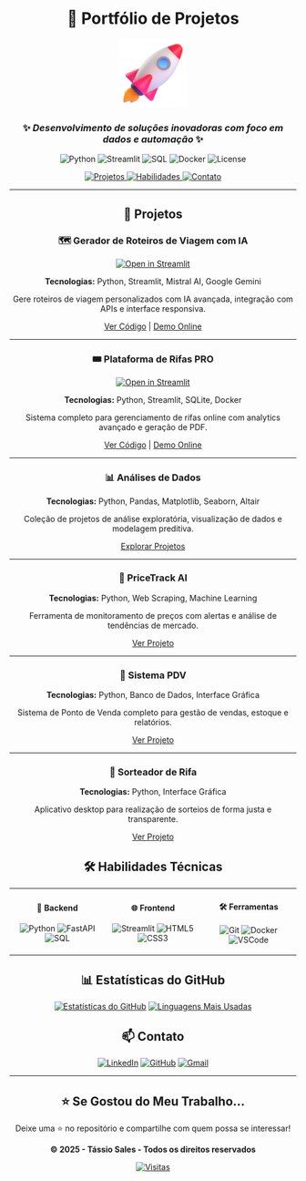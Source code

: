<div align="center">

# 🚀 Portfólio de Projetos

<p align="center">
  <img src="https://raw.githubusercontent.com/microsoft/fluentui-emoji/main/assets/Rocket/3D/rocket_3d.png" width="120" alt="Foguete">
</p>

<h3 align="center">✨ <em>Desenvolvimento de soluções inovadoras com foco em dados e automação</em> ✨</h3>

<p align="center">
  <img src="https://img.shields.io/badge/Python-3.12+-3776ab?style=flat-square&logo=python&logoColor=white" alt="Python">
  <img src="https://img.shields.io/badge/Streamlit-1.37%2B-ff4b4b?style=flat-square&logo=streamlit&logoColor=white" alt="Streamlit">
  <img src="https://img.shields.io/badge/SQL-DB-003b57?style=flat-square&logo=sqlite&logoColor=white" alt="SQL">
  <img src="https://img.shields.io/badge/Docker-Ready-2496ed?style=flat-square&logo=docker&logoColor=white" alt="Docker">
  <img src="https://img.shields.io/badge/License-MIT-00d4aa?style=flat-square&logo=opensourceinitiative&logoColor=white" alt="License">
</p>

<p align="center">
  <a href="#-projetos">
    <img src="https://img.shields.io/badge/🚀-Projetos-00d4aa?style=for-the-badge" alt="Projetos">
  </a>
  <a href="#-habilidades">
    <img src="https://img.shields.io/badge/🛠️-Habilidades-ff7000?style=for-the-badge" alt="Habilidades">
  </a>
  <a href="#-contato">
    <img src="https://img.shields.io/badge/📫-Contato-2496ed?style=for-the-badge" alt="Contato">
  </a>
</p>

---

## 🚀 Projetos

<div align="center">

### 🗺️ Gerador de Roteiros de Viagem com IA

[![Open in Streamlit](https://static.streamlit.io/badges/streamlit_badge_black_white.svg)](https://jiqucdwsimgpjhzzhmn3f2.streamlit.app/)

**Tecnologias:** Python, Streamlit, Mistral AI, Google Gemini

Gere roteiros de viagem personalizados com IA avançada, integração com APIs e interface responsiva.

[Ver Código](/gerador_roteiros) | [Demo Online](https://jiqucdwsimgpjhzzhmn3f2.streamlit.app/)

---

### 🎟️ Plataforma de Rifas PRO

[![Open in Streamlit](https://static.streamlit.io/badges/streamlit_badge_black_white.svg)](https://plataforma-rifas-pro.streamlit.app)

**Tecnologias:** Python, Streamlit, SQLite, Docker

Sistema completo para gerenciamento de rifas online com analytics avançado e geração de PDF.

[Ver Código](/plataforma_rifas) | [Demo Online](https://plataforma-rifas-pro.streamlit.app)

---

### 📊 Análises de Dados

**Tecnologias:** Python, Pandas, Matplotlib, Seaborn, Altair

Coleção de projetos de análise exploratória, visualização de dados e modelagem preditiva.

[Explorar Projetos](/analises_de_dados)

---

### 🤖 PriceTrack AI

**Tecnologias:** Python, Web Scraping, Machine Learning

Ferramenta de monitoramento de preços com alertas e análise de tendências de mercado.

[Ver Projeto](/pricetrack-ai)

---

### 🏪 Sistema PDV

**Tecnologias:** Python, Banco de Dados, Interface Gráfica

Sistema de Ponto de Venda completo para gestão de vendas, estoque e relatórios.

[Ver Projeto](/sistema-pdv)

---

### 🎲 Sorteador de Rifa

**Tecnologias:** Python, Interface Gráfica

Aplicativo desktop para realização de sorteios de forma justa e transparente.

[Ver Projeto](/sorteador_rifa_app)

</div>

## 🛠️ Habilidades Técnicas

<table>
<tr>
<td width="33%" align="center">

#### 🐍 Backend
![Python](https://img.shields.io/badge/Python-3.12+-3776ab?style=flat-square&logo=python)
![FastAPI](https://img.shields.io/badge/FastAPI-009688?style=flat-square&logo=fastapi)
![SQL](https://img.shields.io/badge/SQL-003b57?style=flat-square&logo=sqlite)

</td>
<td width="33%" align="center">

#### 🌐 Frontend
![Streamlit](https://img.shields.io/badge/Streamlit-ff4b4b?style=flat-square&logo=streamlit)
![HTML5](https://img.shields.io/badge/HTML5-E34F26?style=flat-square&logo=html5)
![CSS3](https://img.shields.io/badge/CSS3-1572B6?style=flat-square&logo=css3)

</td>
<td width="33%" align="center">

#### 🛠️ Ferramentas
![Git](https://img.shields.io/badge/Git-F05032?style=flat-square&logo=git)
![Docker](https://img.shields.io/badge/Docker-2496ed?style=flat-square&logo=docker)
![VSCode](https://img.shields.io/badge/VSCode-007ACC?style=flat-square&logo=visual-studio-code)

</td>
</tr>
</table>

## 📊 Estatísticas do GitHub

<div align="center">

[![Estatísticas do GitHub](https://github-readme-stats.vercel.app/api?username=TassioSales&show_icons=true&theme=radical&hide_border=true&include_all_commits=true&count_private=true&line_height=24.5)](https://github.com/TassioSales)
[![Linguagens Mais Usadas](https://github-readme-stats.vercel.app/api/top-langs/?username=TassioSales&layout=compact&theme=radical&hide_border=true&hide=html,css)](https://github.com/TassioSales)

</div>

## 📫 Contato

<div align="center">

[![LinkedIn](https://img.shields.io/badge/LinkedIn-Tássio_Sales-0077B5?style=for-the-badge&logo=linkedin)](https://www.linkedin.com/in/tassio-sales/)
[![GitHub](https://img.shields.io/badge/GitHub-TassioSales-181717?style=for-the-badge&logo=github)](https://github.com/TassioSales)
[![Gmail](https://img.shields.io/badge/Email-tassio.sales%40gmail.com-D14836?style=for-the-badge&logo=gmail)](mailto:tassio.sales@gmail.com)

</div>

---

<div align="center">

## ⭐ Se Gostou do Meu Trabalho...

Deixe uma ⭐ no repositório e compartilhe com quem possa se interessar!

**© 2025 - Tássio Sales - Todos os direitos reservados**

[![Visitas](https://komarev.com/ghpvc/?username=TassioSales&label=Profile%20views&color=0e75b6&style=flat)](https://github.com/TassioSales)

</div>
